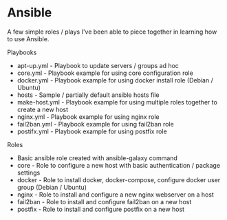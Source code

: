 # Ansible 

A few simple roles / plays I've been able to piece together in learning how to use Ansible. 

Playbooks
 - apt-up.yml - Playbook to update servers / groups ad hoc
 - core.yml  - Playbook example for using core configuration role
 - docker.yml - Playbook example for using docker install role (Debian / Ubuntu)
 - hosts - Sample / partially default ansible hosts file
 - make-host.yml - Playbook example for using multiple roles together to create a new host
 - nginx.yml - Playbook example for using nginx role 
 - fail2ban.yml - Playbook example for using fail2ban role 
 - postifx.yml - Playbook example for using postfix role 

Roles 
 - Basic ansible role created with ansible-galaxy command
 - core - Role to configure a new host with basic authentication / package settings
 - docker - Role to install docker, docker-compose, configure docker user group (Debian / Ubuntu)
 - nginx - Role to install and configure a new nginx webserver on a host 
 - fail2ban - Role to install and configure fail2ban on a new host
 - postfix - Role to install and configure postfix on a new host

